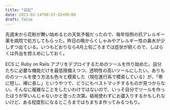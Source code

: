 ```yaml
---
title: "日記"
date: 2023-02-14T08:57:32+09:00
draft: false
---
```


先週末から花粉が舞い始めるとの天気予報だったので、毎年恒例の抗アレルギー薬を病院で処方してもらった。昨日の晩からくしゃみやアレルギー性の鼻水が少しずつ出ている。いつもどおりなら4月上旬ごろまでは症状が続くので、しばらくは外出を控えめにしておく。

ECS に Ruby on Rails アプリをデプロイするためのツールを作り始めた。自分たちに必要な機能だけを最低限備えつつ、透明性の高いツールにしたい。ありもののツールを使う方法も色々と模索した（現在進行系で模索している）が、「帯に短し、襷に長し」というやつで、どうにもベストマッチするものが見つからない。そんなに複雑なことをしたいわけではないので、いっそ自分でツールを作ったほうが早いんじゃないかと思った次第。結局使わずにお蔵入りするかもしれないけど、ある程度形になるところまではちまちま作ってみるつもり。
